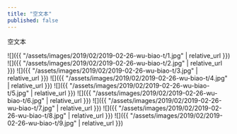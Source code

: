 ```yaml
---
title: "空文本"
published: false
---
```

空文本



![]({{ "/assets/images/2019/02/2019-02-26-wu-biao-t/1.jpg" | relative_url }})
![]({{ "/assets/images/2019/02/2019-02-26-wu-biao-t/2.jpg" | relative_url }})
![]({{ "/assets/images/2019/02/2019-02-26-wu-biao-t/3.jpg" | relative_url }})
![]({{ "/assets/images/2019/02/2019-02-26-wu-biao-t/4.jpg" | relative_url }})
![]({{ "/assets/images/2019/02/2019-02-26-wu-biao-t/5.jpg" | relative_url }})
![]({{ "/assets/images/2019/02/2019-02-26-wu-biao-t/6.jpg" | relative_url }})
![]({{ "/assets/images/2019/02/2019-02-26-wu-biao-t/7.jpg" | relative_url }})
![]({{ "/assets/images/2019/02/2019-02-26-wu-biao-t/8.jpg" | relative_url }})
![]({{ "/assets/images/2019/02/2019-02-26-wu-biao-t/9.jpg" | relative_url }})
